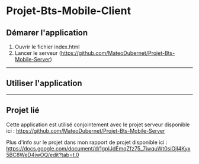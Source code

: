 ﻿# Projet-Bts-Mobile-Client

## Démarer l'application
1. Ouvrir le fichier index.html
2. Lancer le serveur (https://github.com/MateoDubernet/Projet-Bts-Mobile-Server)

---

## Utiliser l'application

---

## Projet lié
Cette application est utilisé conjointement avec le projet serveur disponible ici :
https://github.com/MateoDubernet/Projet-Bts-Mobile-Server

Plus d'info sur le projet dans mon rapport de projet disponible ici :
https://docs.google.com/document/d/1gpIJdEmqZfz75_7iwquWt0siOjI4Kyx5BC8WeD4jwOQ/edit?tab=t.0








